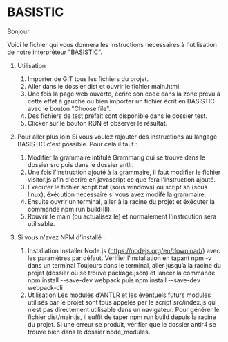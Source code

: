 # BASISTIC
Bonjour

Voici le fichier qui vous donnera les instructions nécessaires à l'utilisation de notre interpréteur "BASISTIC".

1. Utilisation
    1. Importer de GIT tous les fichiers du projet.
    2. Aller dans le dossier dist et ouvrir le fichier main.html. 
    3. Une fois la page web ouverte, écrire son code dans la zone prévu à cette effet à gauche ou bien importer un fichier écrit en BASISTIC avec le bouton "Choose file".
    4. Des fichiers de test préfait sont disponible dans le dossier test.
    5. Clicker sur le bouton RUN et observer le résultat.

2. Pour aller plus loin
    Si vous voulez rajouter des instructions au langage BASISTIC c'est possible. Pour cela il faut :
    1. Modifier la grammaire intitulé Grammar.g qui se trouve dans le dossier src puis dans le dossier antlr.
    2. Une fois l'instruction ajouté à la grammaire, il faut modifier le fichier visitor.js afin d'écrire en javascript ce que fera l'instruction ajouté.
    3. Executer le fichier script.bat (sous windows) ou script.sh (sous linux), éxécution nécessaire si vous avez modifé la grammaire.
    4. Ensuite ouvrir un terminal, aller à la racine du projet et éxécuter la commande npm run build(III).
    5. Rouvrir le main (ou actualisez le) et normalement l'instrcution sera utilisable.

3. Si vous n'avez NPM d'installé :
    1. Installation
        Installer Node.js (https://nodejs.org/en/download/) avec les paramètres par défaut.
        Vérifier l’installation en tapant npm -v dans un terminal
        Toujours dans le terminal, aller jusqu’à la racine du projet (dossier où se trouve package.json) et lancer la commande npm install --save-dev webpack puis 
        npm install --save-dev webpack-cli
    2. Utilisation
        Les modules d’ANTLR et les éventuels futurs modules utilisés par le projet sont tous appelés par le script src/index.js qui n’est pas directement utilisable dans un navigateur. Pour générer le fichier dist/main.js, il suffit de taper npm run build depuis la racine du projet.
        Si une erreur se produit, vérifier que le dossier antlr4 se trouve bien dans le dossier node_modules.